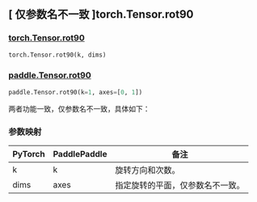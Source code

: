 ## [ 仅参数名不一致 ]torch.Tensor.rot90

### [torch.Tensor.rot90](https://pytorch.org/docs/stable/generated/torch.Tensor.rot90.html?highlight=torch+tensor+rot90#torch.Tensor.rot90)

```python
torch.Tensor.rot90(k, dims)
```

### [paddle.Tensor.rot90]()

```python
paddle.Tensor.rot90(k=1, axes=[0, 1])
```

两者功能一致，仅参数名不一致，具体如下：

### 参数映射

| PyTorch       | PaddlePaddle | 备注                                                   |
| ------------- | ------------ | ------------------------------------------------------ |
| k           | k         | 旋转方向和次数。 |
| dims    | axes    | 指定旋转的平面，仅参数名不一致。     |
